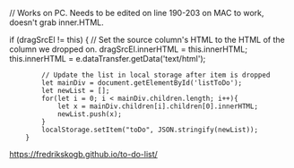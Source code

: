 // Works on PC. Needs to be edited on line 190-203 on MAC to work, doesn't grab inner.HTML.

if (dragSrcEl != this) {
            // Set the source column's HTML to the HTML of the column we dropped on.
            dragSrcEl.innerHTML = this.innerHTML;
            this.innerHTML = e.dataTransfer.getData('text/html');

            // Update the list in local storage after item is dropped
            let mainDiv = document.getElementById('listToDo');
            let newList = []; 
            for(let i = 0; i < mainDiv.children.length; i++){
                let x = mainDiv.children[i].children[0].innerHTML;
                newList.push(x);
            }
            localStorage.setItem("toDo", JSON.stringify(newList)); 
        }

https://fredrikskogb.github.io/to-do-list/
